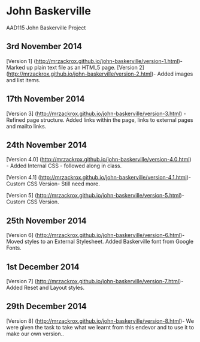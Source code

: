 John Baskerville
================

AAD115 John Baskerville Project

3rd November 2014
-----------------

[Version 1] (http://mrzackrox.github.io/john-baskerville/version-1.html)- Marked up plain text file as an HTML5 page.
[Version 2] (http://mrzackrox.github.io/john-baskerville/version-2.html)- Added images and list items.

17th November 2014
-----------------

[Version 3] (http://mrzackrox.github.io/john-baskerville/version-3.html) - Refined page structure. Added links within the page, links to external pages and mailto links.

24th November 2014
-----------------

[Version 4.0] (http://mrzackrox.github.io/john-baskerville/version-4.0.html) - Added Internal CSS - followed along in class.

[Version 4.1] (http://mrzackrox.github.io/john-baskerville/version-4.1.html)- Custom CSS Version- Still need more.

[Version 5] (http://mrzackrox.github.io/john-baskerville/version-5.html)- Custom CSS Version.

25th November 2014
-----------------

[Version 6] (http://mrzackrox.github.io/john-baskerville/version-6.html)- Moved styles to an External Stylesheet. Added Baskerville font from Google Fonts.

1st December 2014
-----------------

[Version 7] (http://mrzackrox.github.io/john-baskerville/version-7.html)- Added Reset and Layout styles.

29th December 2014
-----------------

[Version 8] (http://mrzackrox.github.io/john-baskerville/version-8.html)- We were given the task to take what we learnt from this endevor and to use it to make our own version..


